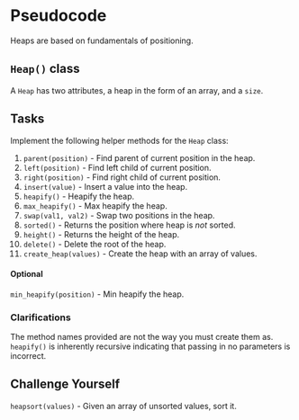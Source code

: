 # Pseudocode
Heaps are based on fundamentals of positioning. 

## ```Heap()``` class
A ```Heap``` has two attributes, a heap in the form of an array, and a ```size```.

## Tasks
Implement the following helper methods for the ```Heap``` class:
1. ```parent(position)``` - Find parent of current position in the heap.
2. ```left(position)``` - Find left child of current position.
3. ```right(position)``` - Find right child of current position.
4. ```insert(value)``` - Insert a value into the heap.
5. ```heapify()``` - Heapify the heap.
6. ```max_heapify()``` - Max heapify the heap.
7. ```swap(val1, val2)``` - Swap two positions in the heap.
8. ```sorted()``` - Returns the position where heap is _not_ sorted.
9. ```height()``` - Returns the height of the heap.
10. ```delete()``` - Delete the root of the heap.
11. ```create_heap(values)``` - Create the heap with an array of values. 

#### Optional
```min_heapify(position)``` - Min heapify the heap.

### Clarifications
The method names provided are not the way you must create them as. ```heapify()``` is inherently recursive indicating that passing in no parameters is incorrect.

## Challenge Yourself
```heapsort(values)``` - Given an array of unsorted values, sort it. 
